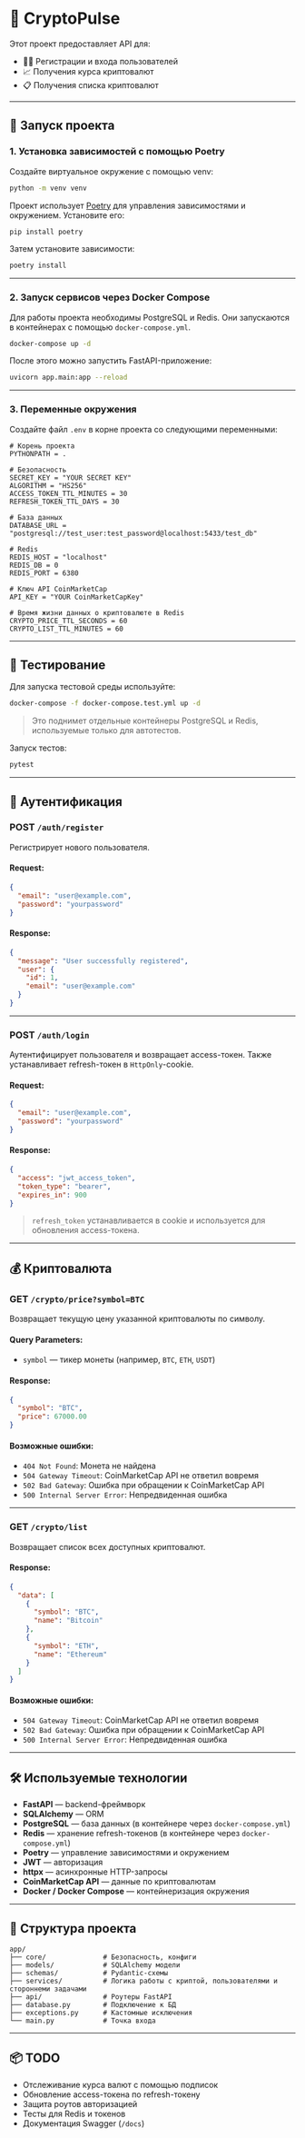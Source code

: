 # 📘 CryptoPulse

Этот проект предоставляет API для:
- 🧑‍💻 Регистрации и входа пользователей
- 📈 Получения курса криптовалют
- 📋 Получения списка криптовалют

---

## 🚀 Запуск проекта

### 1. Установка зависимостей с помощью Poetry

Создайте виртуальное окружение с помощью venv:

```bash
python -m venv venv
```
Проект использует [Poetry](https://python-poetry.org/) для управления зависимостями и окружением. Установите его:

```bash
pip install poetry
```

Затем установите зависимости:

```bash
poetry install
```

---

### 2. Запуск сервисов через Docker Compose

Для работы проекта необходимы PostgreSQL и Redis. Они запускаются в контейнерах с помощью `docker-compose.yml`.

```bash
docker-compose up -d
```

После этого можно запустить FastAPI-приложение:

```bash
uvicorn app.main:app --reload
```

---

### 3. Переменные окружения

Создайте файл `.env` в корне проекта со следующими переменными:

```
# Корень проекта
PYTHONPATH = .

# Безопасность
SECRET_KEY = "YOUR SECRET KEY"
ALGORITHM = "HS256"
ACCESS_TOKEN_TTL_MINUTES = 30
REFRESH_TOKEN_TTL_DAYS = 30

# База данных
DATABASE_URL = "postgresql://test_user:test_password@localhost:5433/test_db"

# Redis
REDIS_HOST = "localhost"
REDIS_DB = 0
REDIS_PORT = 6380

# Ключ API CoinMarketCap
API_KEY = "YOUR CoinMarketCapKey"

# Время жизни данных о криптовалюте в Redis
CRYPTO_PRICE_TTL_SECONDS = 60
CRYPTO_LIST_TTL_MINUTES = 60
```

---

## 🧪 Тестирование

Для запуска тестовой среды используйте:

```bash
docker-compose -f docker-compose.test.yml up -d
```

> Это поднимет отдельные контейнеры PostgreSQL и Redis, используемые только для автотестов.

Запуск тестов:

```bash
pytest
```

---

## 🔐 Аутентификация

### POST `/auth/register`

Регистрирует нового пользователя.

#### Request:
```json
{
  "email": "user@example.com",
  "password": "yourpassword"
}
```

#### Response:
```json
{
  "message": "User successfully registered",
  "user": {
    "id": 1,
    "email": "user@example.com"
  }
}
```

---

### POST `/auth/login`

Аутентифицирует пользователя и возвращает access-токен. Также устанавливает refresh-токен в `HttpOnly`-cookie.

#### Request:
```json
{
  "email": "user@example.com",
  "password": "yourpassword"
}
```

#### Response:
```json
{
  "access": "jwt_access_token",
  "token_type": "bearer",
  "expires_in": 900
}
```

> `refresh_token` устанавливается в cookie и используется для обновления access-токена.

---

## 💰 Криптовалюта

### GET `/crypto/price?symbol=BTC`

Возвращает текущую цену указанной криптовалюты по символу.

#### Query Parameters:
- `symbol` — тикер монеты (например, `BTC`, `ETH`, `USDT`)

#### Response:
```json
{
  "symbol": "BTC",
  "price": 67000.00
}
```

#### Возможные ошибки:
- `404 Not Found`: Монета не найдена
- `504 Gateway Timeout`: CoinMarketCap API не ответил вовремя
- `502 Bad Gateway`: Ошибка при обращении к CoinMarketCap API
- `500 Internal Server Error`: Непредвиденная ошибка

---

### GET `/crypto/list`

Возвращает список всех доступных криптовалют.

#### Response:
```json
{
  "data": [
    {
      "symbol": "BTC",
      "name": "Bitcoin"
    },
    {
      "symbol": "ETH",
      "name": "Ethereum"
    }
  ]
}
```

#### Возможные ошибки:
- `504 Gateway Timeout`: CoinMarketCap API не ответил вовремя
- `502 Bad Gateway`: Ошибка при обращении к CoinMarketCap API
- `500 Internal Server Error`: Непредвиденная ошибка

---

## 🛠️ Используемые технологии

- **FastAPI** — backend-фреймворк
- **SQLAlchemy** — ORM
- **PostgreSQL** — база данных (в контейнере через `docker-compose.yml`)
- **Redis** — хранение refresh-токенов (в контейнере через `docker-compose.yml`)
- **Poetry** — управление зависимостями и окружением
- **JWT** — авторизация
- **httpx** — асинхронные HTTP-запросы
- **CoinMarketCap API** — данные по криптовалютам
- **Docker / Docker Compose** — контейнеризация окружения

---

## 📁 Структура проекта

```
app/
├── core/              # Безопасность, конфиги
├── models/            # SQLAlchemy модели
├── schemas/           # Pydantic-схемы
├── services/          # Логика работы с криптой, пользователями и стороннеми задачами
├── api/               # Роутеры FastAPI
├── database.py        # Подключение к БД
├── exceptions.py      # Кастомные исключения
└── main.py            # Точка входа
```

---

## 📦 TODO

- Отслеживание курса валют с помощью подписок
- Обновление access-токена по refresh-токену
- Защита роутов авторизацией
- Тесты для Redis и токенов
- Документация Swagger (`/docs`)

